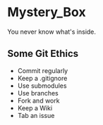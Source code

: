 # Mystery_Box

You never know what's inside.

## Some Git Ethics

- Commit regularly
- Keep a .gitignore
- Use submodules
- Use branches
- Fork and work
- Keep a Wiki
- Tab an issue
